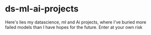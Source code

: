 # ds-ml-ai-projects
Here's lies my datascience, ml and Ai projects, where I've buried more failed models than I have hopes for the future. Enter at your own risk
